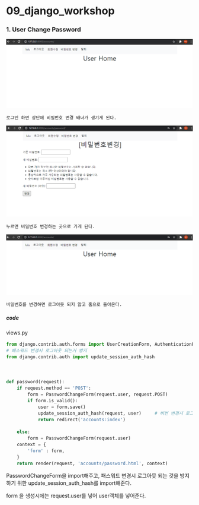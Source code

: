 # 09_django_workshop

### 1. User Change Password

![image-20210323161025373](09_django_workshop.assets/image-20210323161025373.png)

```
로그인 하면 상단에 비밀번호 변경 배너가 생기게 된다. 
```



![image-20210323161043423](09_django_workshop.assets/image-20210323161043423.png)

```
누르면 비밀번호 변경하는 곳으로 가게 된다. 
```



![image-20210323161113001](09_django_workshop.assets/image-20210323161113001.png)

```
비밀번호를 변경하면 로그아웃 되지 않고 홈으로 돌아온다. 
```



##### code

views.py

```python
from django.contrib.auth.forms import UserCreationForm, AuthenticationForm, PasswordChangeForm
# 패스워드 변경시 로그아웃 되는거 방지
from django.contrib.auth import update_session_auth_hash



def password(request):
	if request.method == 'POST':
		form = PasswordChangeForm(request.user, request.POST)
		if form.is_valid():
			user = form.save()
			update_session_auth_hash(request, user)		# 비번 변경시 로그아웃 되는거 방지
			return redirect('accounts:index')

	else:
		form = PasswordChangeForm(request.user)
	context = {
		'form' : form,
	}
	return render(request, 'accounts/password.html', context)
```

PasswordChangeForm을 import해주고, 패스워드 변경시 로그아웃 되는 것을 방지하기 위한 update_session_auth_hash를 import해준다. 

form 을 생성시에는 request.user를 넣어 user객체를 넣어준다. 